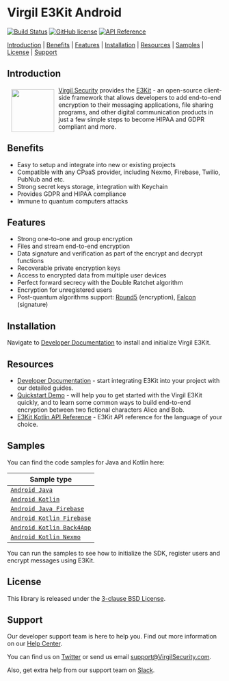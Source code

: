 # Virgil E3Kit Android

[![Build Status](https://travis-ci.com/VirgilSecurity/virgil-e3kit-kotlin.svg?branch=master)](https://travis-ci.com/VirgilSecurity/virgil-e3kit-kotlin)
[![GitHub license](https://img.shields.io/badge/license-BSD%203--Clause-blue.svg)](https://github.com/VirgilSecurity/virgil/blob/master/LICENSE)
[![API Reference](https://img.shields.io/badge/API%20reference-e3kit--kotlin-green)](https://virgilsecurity.github.io/virgil-e3kit-kotlin/)


[Introduction](#introduction) | [Benefits](#benefits) | [Features](#features) | [Installation](#installation) | [Resources](#resources) | [Samples](#samples) | [License](#license) | [Support](#support)

## Introduction

<a href="https://developer.virgilsecurity.com/docs"><img width="100px" src="https://cdn.virgilsecurity.com/assets/images/github/logos/e3kit/E3Kit.png" align="left" hspace="10" vspace="6"></a> [Virgil Security](https://virgilsecurity.com) provides the [E3Kit](https://developer.virgilsecurity.com/docs/e3kit/) - an open-source client-side framework that allows developers to add end-to-end encryption to their messaging applications, file sharing programs, and other digital communication products in just a few simple steps to become HIPAA and GDPR compliant and more.

## Benefits

- Easy to setup and integrate into new or existing projects
- Compatible with any CPaaS provider, including Nexmo, Firebase, Twilio, PubNub and etc.
- Strong secret keys storage, integration with Keychain
- Provides GDPR and HIPAA compliance
- Immune to quantum computers attacks

## Features

- Strong one-to-one and group encryption
- Files and stream end-to-end encryption
- Data signature and verification as part of the encrypt and decrypt functions
- Recoverable private encryption keys
- Access to encrypted data from multiple user devices
- Perfect forward secrecy with the Double Ratchet algorithm
- Encryption for unregistered users
- Post-quantum algorithms support: [Round5](https://round5.org/) (encryption), [Falcon](https://falcon-sign.info/) (signature)

## Installation

Navigate to [Developer Documentation](https://developer.virgilsecurity.com/docs/e3kit/get-started/setup-client/) to install and initialize Virgil E3Kit.

## Resources

- [Developer Documentation](https://developer.virgilsecurity.com/docs/e3kit/) - start integrating E3Kit into your project with our detailed guides.
- [Quickstart Demo](https://developer.virgilsecurity.com/docs/e3kit/get-started/quickstart/) - will help you to get started with the Virgil E3Kit quickly, and to learn some common ways to build end-to-end encryption between two fictional characters Alice and Bob.
- [E3Kit Kotlin API Reference](https://virgilsecurity.github.io/virgil-e3kit-kotlin/) - E3Kit API reference for the language of your choice.


## Samples

You can find the code samples for Java and Kotlin here:

| Sample type | 
|----------| 
| [`Android Java`](./samples/android-java) | 
| [`Android Kotlin`](./samples/android-kotlin) | 
| [`Android Java Firebase`](./samples/android-java-firebase-function) | 
| [`Android Kotlin Firebase`](./samples/android-kotlin-firebase-function) | 
| [`Android Kotlin Back4App`](./samples/android-kotlin-back4app) | 
| [`Android Kotlin Nexmo`](./samples/android-kotlin-nexmo) | 

You can run the samples to see how to initialize the SDK, register users and encrypt messages using E3Kit.

## License

This library is released under the [3-clause BSD License](LICENSE.md).

## Support

Our developer support team is here to help you. Find out more information on our [Help Center](https://help.virgilsecurity.com/).

You can find us on [Twitter](https://twitter.com/VirgilSecurity) or send us email support@VirgilSecurity.com.

Also, get extra help from our support team on [Slack](https://virgilsecurity.com/join-community).
